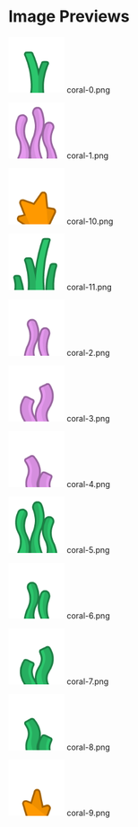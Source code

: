# Image Previews

<img src="coral-0.png" style="max-width:100px;" /> coral-0.png<br>

<img src="coral-1.png" style="max-width:100px;" /> coral-1.png<br>

<img src="coral-10.png" style="max-width:100px;" /> coral-10.png<br>

<img src="coral-11.png" style="max-width:100px;" /> coral-11.png<br>

<img src="coral-2.png" style="max-width:100px;" /> coral-2.png<br>

<img src="coral-3.png" style="max-width:100px;" /> coral-3.png<br>

<img src="coral-4.png" style="max-width:100px;" /> coral-4.png<br>

<img src="coral-5.png" style="max-width:100px;" /> coral-5.png<br>

<img src="coral-6.png" style="max-width:100px;" /> coral-6.png<br>

<img src="coral-7.png" style="max-width:100px;" /> coral-7.png<br>

<img src="coral-8.png" style="max-width:100px;" /> coral-8.png<br>

<img src="coral-9.png" style="max-width:100px;" /> coral-9.png<br>


